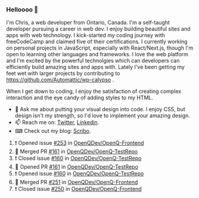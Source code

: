 ### Helloooo 👋

I'm Chris, a web developer from Ontario, Canada. I'm a self-taught developer pursuing a career in web dev. I enjoy building beautiful sites and apps with web technology.
I kick-started my coding journey with freeCodeCamp and claimed five of their certifications.  I currently working on personal projects in JavaScript, especially with React/Next.js, though I'm open to learning other languages and frameworks. I love the web platform and I'm excited by the powerful technolgies which can developers can efficiently build amazing sites and apps with. Lately I've been getting my feet wet with larger projects by contributing to https://github.com/Automattic/wp-calypso .

When I get down to coding, I enjoy the satisfaction of creating complex interaction and the eye candy of adding styles to my HTML. 

- 💬 Ask me about putting your visual design into code. I enjoy CSS, but design isn't my strength, so I'd love to implement your amazing design.
- 📫 Reach me on: [Twitter](https://twitter.com/Christo28120856), [Linkedin](https://www.linkedin.com/in/christopher-stevers-07b9a5204/).
- ⌨ Check out my blog: [Scribo](https://christopherstevers.cf).
<!--
**Christopher-Stevers/Christopher-Stevers** is a ✨ _special_ ✨ repository because its `README.md` (this file) appears on your GitHub profile.

Here are some ideas to get you started:

- 🔭 I’m currently working on ...
- 🌱 I’m currently learning ...
- 👯 I’m looking to collaborate on ...
- 🤔 I’m looking for help with ...
- 😄 Pronouns: ...
- ⚡ Fun fact: ...
-->

<!--START_SECTION:activity-->
1. ❗️ Opened issue [#253](https://github.com/OpenQDev/OpenQ-Frontend/issues/253) in [OpenQDev/OpenQ-Frontend](https://github.com/OpenQDev/OpenQ-Frontend)
2. 🎉 Merged PR [#161](https://github.com/OpenQDev/OpenQ-TestRepo/pull/161) in [OpenQDev/OpenQ-TestRepo](https://github.com/OpenQDev/OpenQ-TestRepo)
3. ❗️ Closed issue [#160](https://github.com/OpenQDev/OpenQ-TestRepo/issues/160) in [OpenQDev/OpenQ-TestRepo](https://github.com/OpenQDev/OpenQ-TestRepo)
4. 💪 Opened PR [#161](https://github.com/OpenQDev/OpenQ-TestRepo/pull/161) in [OpenQDev/OpenQ-TestRepo](https://github.com/OpenQDev/OpenQ-TestRepo)
5. ❗️ Opened issue [#160](https://github.com/OpenQDev/OpenQ-TestRepo/issues/160) in [OpenQDev/OpenQ-TestRepo](https://github.com/OpenQDev/OpenQ-TestRepo)
6. 🎉 Merged PR [#251](https://github.com/OpenQDev/OpenQ-Frontend/pull/251) in [OpenQDev/OpenQ-Frontend](https://github.com/OpenQDev/OpenQ-Frontend)
7. ❗️ Closed issue [#250](https://github.com/OpenQDev/OpenQ-Frontend/issues/250) in [OpenQDev/OpenQ-Frontend](https://github.com/OpenQDev/OpenQ-Frontend)
<!--END_SECTION:activity-->
